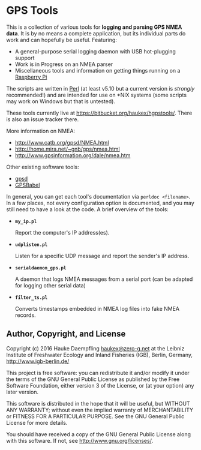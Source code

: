 
GPS Tools
=========

This is a collection of various tools for __logging and parsing GPS NMEA data__.
It is by no means a complete application,
but its individual parts do work and can hopefully be useful.
Featuring:

* A general-purpose serial logging daemon with USB hot-plugging support
* Work is in Progress on an NMEA parser
* Miscellaneous tools and information on getting things
  running on a [Raspberry Pi](http://www.raspberrypi.org/)

The scripts are written in [Perl](http://www.perl.org/)
(at least v5.10 but a current version is *strongly* recommended!)
and are intended for use on \*NIX systems
(some scripts may work on Windows but that is untested).

These tools currently live at
<https://bitbucket.org/haukex/hgpstools/>.
There is also an issue tracker there.

More information on NMEA:

* <http://www.catb.org/gpsd/NMEA.html>
* <http://home.mira.net/~gnb/gps/nmea.html>
* <http://www.gpsinformation.org/dale/nmea.htm>

Other existing software tools:

* [gpsd](http://www.catb.org/gpsd/)
* [GPSBabel](http://www.gpsbabel.org/)

In general, you can get each tool's documentation via `perldoc <filename>`.
In a few places, not every configuration option is documented, and
you may still need to have a look at the code.
A brief overview of the tools:

*	**`my_ip.pl`**

	Report the computer's IP address(es).

*	**`udplisten.pl`**

	Listen for a specific UDP message and report the sender's IP address.

*	**`serialdaemon_gps.pl`**

	A daemon that logs NMEA messages from a serial port
	(can be adapted for logging other serial data)

*	**`filter_ts.pl`**

	Converts timestamps embedded in NMEA log files into fake NMEA records.


Author, Copyright, and License
------------------------------

Copyright (c) 2016 Hauke Daempfling <haukex@zero-g.net>
at the Leibniz Institute of Freshwater Ecology and Inland Fisheries (IGB),
Berlin, Germany, <http://www.igb-berlin.de/>

This project is free software: you can redistribute it and/or modify
it under the terms of the GNU General Public License as published by
the Free Software Foundation, either version 3 of the License, or
(at your option) any later version.

This software is distributed in the hope that it will be useful,
but WITHOUT ANY WARRANTY; without even the implied warranty of
MERCHANTABILITY or FITNESS FOR A PARTICULAR PURPOSE. See the
GNU General Public License for more details.

You should have received a copy of the GNU General Public License
along with this software. If not, see <http://www.gnu.org/licenses/>.

